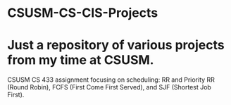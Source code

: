 # CSUSM-CS-CIS-Projects
# Just a repository of various projects from my time at CSUSM.
CSUSM CS 433 assignment focusing on scheduling: RR and Priority RR (Round Robin), FCFS (First Come First Served), and SJF (Shortest Job First).
